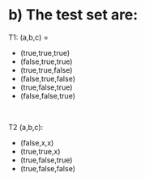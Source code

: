 # b) The test set are:
T1: (a,b,c) =
* (true,true,true)
* (false,true,true)
* (true,true,false)
* (false,true,false)
* (true,false,true)
* (false,false,true)
<br>

T2 (a,b,c):
* (false,x,x)
* (true,true,x)
* (true,false,true)
* (true,false,false)
